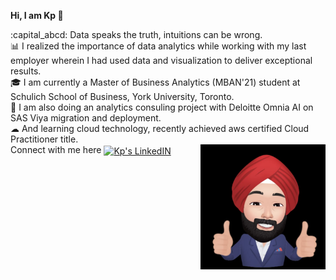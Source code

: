 <p> <b> Hi, I am Kp &#128075 </b> </p>

<p>:capital_abcd: Data speaks the truth, intuitions can be wrong.
<br>&#128202 I realized the importance of data analytics while working with my last employer wherein I had used data and visualization to deliver exceptional results.
<br>&#127891 I am currently a Master of Business Analytics (MBAN'21) student at Schulich School of Business, York University, Toronto.
<br>&#128119 I am also doing an analytics consuling project with Deloitte Omnia AI on SAS Viya migration and deployment.
<br>&#9729 And learning cloud technology, recently achieved aws certified Cloud Practitioner title.
<br> Connect with me here <a href="https://www.linkedin.com/in/kanwarpreet-singh/" rel="nofollow">
  <img align="center" alt="Kp's LinkedIN" width="22px" src="https://raw.githubusercontent.com/peterthehan/peterthehan/master/assets/linkedin.svg" style="max-width:100%;"> </a>
<img src="https://github.com/kanwarpreet11/kanwarpreet11/blob/main/kanwarpreet11.jfif" alt="Kp Singh" width="200" height="200" align="right" HSPACE=”15” VSPACE=”15”>
</p> 

<p>
</p>
